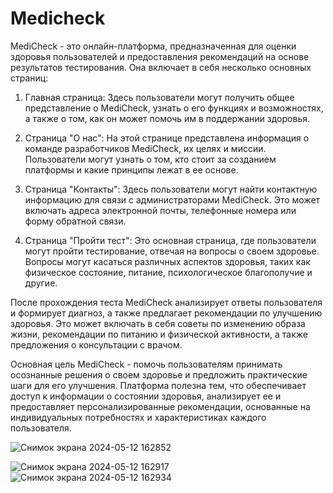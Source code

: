 # Medicheck

MediCheck - это онлайн-платформа, предназначенная для оценки здоровья пользователей и предоставления рекомендаций на основе результатов тестирования. Она включает в себя несколько основных страниц:

1. Главная страница: Здесь пользователи могут получить общее представление о MediCheck, узнать о его функциях и возможностях, а также о том, как он может помочь им в поддержании здоровья.

2. Страница "О нас": На этой странице представлена информация о команде разработчиков MediCheck, их целях и миссии. Пользователи могут узнать о том, кто стоит за созданием платформы и какие принципы лежат в ее основе.

3. Страница "Контакты": Здесь пользователи могут найти контактную информацию для связи с администраторами MediCheck. Это может включать адреса электронной почты, телефонные номера или форму обратной связи.

4. Страница "Пройти тест": Это основная страница, где пользователи могут пройти тестирование, отвечая на вопросы о своем здоровье. Вопросы могут касаться различных аспектов здоровья, таких как физическое состояние, питание, психологическое благополучие и другие.

После прохождения теста MediCheck анализирует ответы пользователя и формирует диагноз, а также предлагает рекомендации по улучшению здоровья. Это может включать в себя советы по изменению образа жизни, рекомендации по питанию и физической активности, а также предложения о консультации с врачом.

Основная цель MediCheck - помочь пользователям принимать осознанные решения о своем здоровье и предложить практические шаги для его улучшения. Платформа полезна тем, что обеспечивает доступ к информации о состоянии здоровья, анализирует ее и предоставляет персонализированные рекомендации, основанные на индивидуальных потребностях и характеристиках каждого пользователя.

![Снимок экрана 2024-05-12 162852](https://github.com/YoungAyub/Medicheck/assets/103377027/801e5f7f-8bb0-4a8e-a1d3-c16479f84a48)

![Снимок экрана 2024-05-12 162917](https://github.com/YoungAyub/Medicheck/assets/103377027/438b3590-512f-4820-9a48-8404b36bb374)
 ![Снимок экрана 2024-05-12 162934](https://github.com/YoungAyub/Medicheck/assets/103377027/dc15ab5c-6281-498d-ad00-05cc906b09eb)
